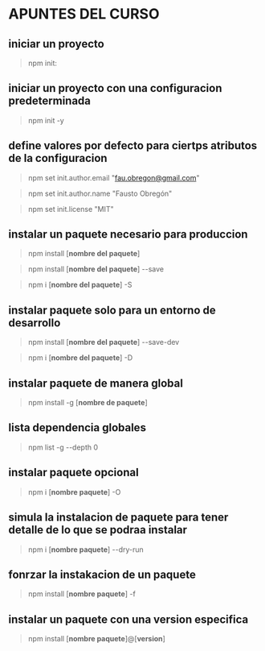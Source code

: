 # APUNTES DEL CURSO

## iniciar un proyecto
> npm init: 

## iniciar un proyecto con una configuracion predeterminada
> npm init -y

## define valores por defecto para ciertps atributos de la configuracion
> npm set init.author.email "fau.obregon@gmail.com"

> npm set init.author.name "Fausto Obregón"

> npm set init.license "MIT"


## instalar un paquete necesario para produccion
> npm install [**nombre del paquete**]

> npm install [**nombre del paquete**] --save

> npm i [**nombre del paquete**]  -S


## instalar paquete solo para un entorno de desarrollo
> npm install [**nombre del paquete**] --save-dev

> npm i [**nombre del paquete**]  -D


## instalar paquete de manera global
> npm install -g [**nombre de paquete**]


## lista dependencia globales
> npm list -g --depth 0


## instalar paquete opcional
> npm i [**nombre paquete**] -O


## simula la instalacion de paquete para tener detalle de lo que se podraa instalar
> npm i [**nombre paquete**] --dry-run


## fonrzar la instakacion de un paquete
> npm install [**nombre paquete**] -f


## instalar un paquete con una version especifica
> npm install [**nombre paquete**]@[**version**]